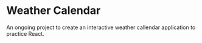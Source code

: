# Weather Calendar
 An ongoing project to create an interactive weather callendar application to practice React.
